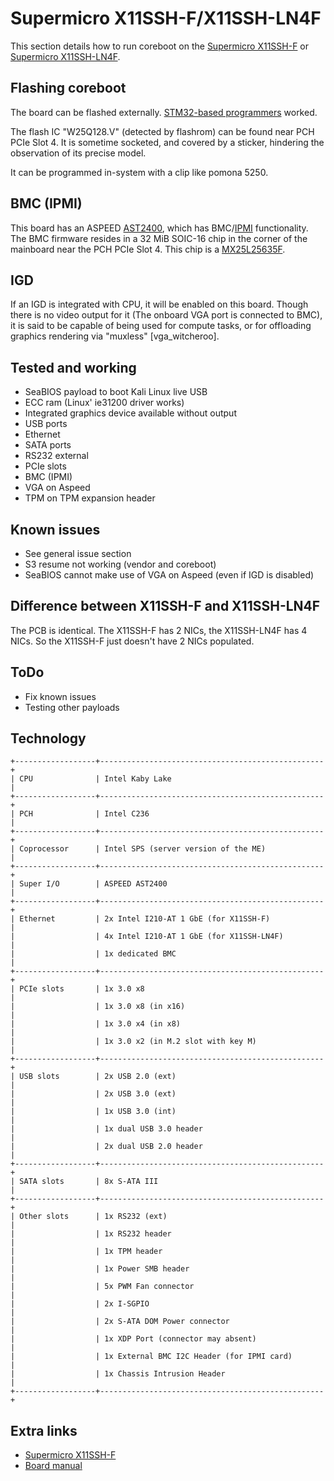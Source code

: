 # Supermicro X11SSH-F/X11SSH-LN4F

This section details how to run coreboot on the [Supermicro X11SSH-F] or [Supermicro X11SSH-LN4F].

## Flashing coreboot

The board can be flashed externally. [STM32-based programmers] worked.

The flash IC "W25Q128.V" (detected by flashrom) can be found near PCH PCIe Slot 4. It is sometime
socketed, and covered by a sticker, hindering the observation of its precise model.

It can be programmed in-system with a clip like pomona 5250.

## BMC (IPMI)

This board has an ASPEED [AST2400], which has BMC/[IPMI] functionality. The BMC firmware resides in a
32 MiB SOIC-16 chip in the corner of the mainboard near the PCH PCIe Slot 4. This chip is a
[MX25L25635F].

## IGD

If an IGD is integrated with CPU, it will be enabled on this board. Though there is no video output
for it (The onboard VGA port is connected to BMC), it is said to be capable of being used for compute
tasks, or for offloading graphics rendering via "muxless" [vga_witcheroo].

## Tested and working

- SeaBIOS payload to boot Kali Linux live USB
- ECC ram (Linux' ie31200 driver works)
- Integrated graphics device available without output
- USB ports
- Ethernet
- SATA ports
- RS232 external
- PCIe slots
- BMC (IPMI)
- VGA on Aspeed
- TPM on TPM expansion header

## Known issues

- See general issue section
- S3 resume not working (vendor and coreboot)
- SeaBIOS cannot make use of VGA on Aspeed (even if IGD is disabled)

## Difference between X11SSH-F and X11SSH-LN4F

The PCB is identical. The X11SSH-F has 2 NICs, the X11SSH-LN4F has 4 NICs.
So the X11SSH-F just doesn't have 2 NICs populated.

## ToDo

- Fix known issues
- Testing other payloads

## Technology

```eval_rst
+------------------+--------------------------------------------------+
| CPU              | Intel Kaby Lake                                  |
+------------------+--------------------------------------------------+
| PCH              | Intel C236                                       |
+------------------+--------------------------------------------------+
| Coprocessor      | Intel SPS (server version of the ME)             |
+------------------+--------------------------------------------------+
| Super I/O        | ASPEED AST2400                                   |
+------------------+--------------------------------------------------+
| Ethernet         | 2x Intel I210-AT 1 GbE (for X11SSH-F)            |
|                  | 4x Intel I210-AT 1 GbE (for X11SSH-LN4F)         |
|                  | 1x dedicated BMC                                 |
+------------------+--------------------------------------------------+
| PCIe slots       | 1x 3.0 x8                                        |
|                  | 1x 3.0 x8 (in x16)                               |
|                  | 1x 3.0 x4 (in x8)                                |
|                  | 1x 3.0 x2 (in M.2 slot with key M)               |
+------------------+--------------------------------------------------+
| USB slots        | 2x USB 2.0 (ext)                                 |
|                  | 2x USB 3.0 (ext)                                 |
|                  | 1x USB 3.0 (int)                                 |
|                  | 1x dual USB 3.0 header                           |
|                  | 2x dual USB 2.0 header                           |
+------------------+--------------------------------------------------+
| SATA slots       | 8x S-ATA III                                     |
+------------------+--------------------------------------------------+
| Other slots      | 1x RS232 (ext)                                   |
|                  | 1x RS232 header                                  |
|                  | 1x TPM header                                    |
|                  | 1x Power SMB header                              |
|                  | 5x PWM Fan connector                             |
|                  | 2x I-SGPIO                                       |
|                  | 2x S-ATA DOM Power connector                     |
|                  | 1x XDP Port (connector may absent)               |
|                  | 1x External BMC I2C Header (for IPMI card)       |
|                  | 1x Chassis Intrusion Header                      |
+------------------+--------------------------------------------------+
```

## Extra links

- [Supermicro X11SSH-F]
- [Board manual]

[Supermicro X11SSH-F]: https://www.supermicro.com/en/products/motherboard/X11SSH-F
[Supermicro X11SSH-LN4F]: https://www.supermicro.com/en/products/motherboard/X11SSH-LN4F
[Board manual]: https://www.supermicro.com/manuals/motherboard/C236/MNL-1778.pdf
[AST2400]: https://www.aspeedtech.com/products.php?fPath=20&rId=376
[IPMI]: ../../../../drivers/ipmi_kcs.md
[MX25L25635F]: https://media.digikey.com/pdf/Data%20Sheets/Macronix/MX25L25635F.pdf
[STM32-based programmers]: https://github.com/dword1511/stm32-vserprog
[vga_switcheroo]: https://01.org/linuxgraphics/gfx-docs/drm/gpu/vga-switcheroo.html

